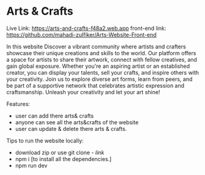 # Arts & Crafts

Live Link: https://arts-and-crafts-f48a2.web.app
front-end link: https://github.com/mahadi-zulfiker/Arts-Website-Front-end

In this website Discover a vibrant community where artists and crafters showcase their unique creations and skills to the world. Our platform offers a space for artists to share their artwork, connect with fellow creatives, and gain global exposure. Whether you're an aspiring artist or an established creator, you can display your talents, sell your crafts, and inspire others with your creativity. Join us to explore diverse art forms, learn from peers, and be part of a supportive network that celebrates artistic expression and craftsmanship. Unleash your creativity and let your art shine!

Features: 
- user can add there arts& crafts
- anyone can see all the arts&crafts of the website
- user can update & delete there arts & crafts.

Tips to run the website locally:
- download zip or use git clone - *link*
- npm i [to install all the dependencies.]
- npm run dev
